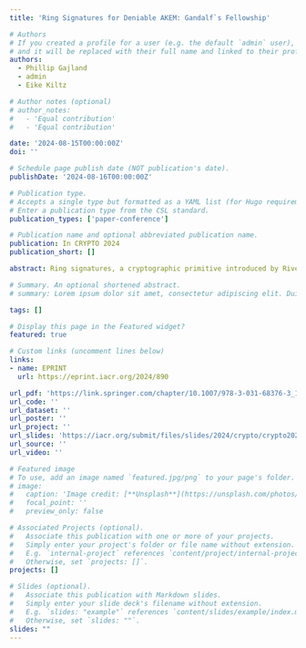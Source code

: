```yaml
---
title: 'Ring Signatures for Deniable AKEM: Gandalf`s Fellowship'

# Authors
# If you created a profile for a user (e.g. the default `admin` user), write the username (folder name) here
# and it will be replaced with their full name and linked to their profile.
authors:
  - Phillip Gajland
  - admin
  - Eike Kiltz

# Author notes (optional)
# author_notes:
#   - 'Equal contribution'
#   - 'Equal contribution'

date: '2024-08-15T00:00:00Z'
doi: ''

# Schedule page publish date (NOT publication's date).
publishDate: '2024-08-16T00:00:00Z'

# Publication type.
# Accepts a single type but formatted as a YAML list (for Hugo requirements).
# Enter a publication type from the CSL standard.
publication_types: ['paper-conference']

# Publication name and optional abbreviated publication name.
publication: In CRYPTO 2024
publication_short: []

abstract: Ring signatures, a cryptographic primitive introduced by Rivest, Shamir and Tauman (ASIACRYPT 2001), offer signer anonymity within dynamically formed user groups. Recent advancements have focused on lattice-based constructions to improve efficiency, particularly for large signing rings. However, current state-of-the-art solutions suffer from significant overhead, especially for smaller rings. In this work, we present a novel NTRU-based ring signature scheme, Gandalf, tailored towards small rings. Our post-quantum scheme achieves a 50% reduction in signature sizes compared to the linear ring signature scheme Raptor (ACNS 2019). For rings of size two, our signatures are approximately a quarter the size of DualRing (CRYPTO 2021), another linear scheme, and remain more compact for rings up to size seven. Compared to the sublinear scheme Smile (CRYPTO 2021), our signatures are more compact for rings of up to 26. In particular, for rings of size two, our ring signatures are only 1236 bytes. Additionally, we explore the use of ring signatures to obtain deniability in authenticated key exchange mechanisms (AKEMs), the primitive behind the recent HPKE standard used in MLS and TLS. We take a fine-grained approach at formalising sender deniability within AKEM and seek to define the strongest possible notions. Our contributions extend to a black-box construction of a deniable AKEM from a KEM and a ring signature scheme for rings of size two. Our approach attains the highest level of confidentiality and authenticity, while simultaneously preserving the strongest forms of deniability in two orthogonal settings. Finally, we present parameter sets for our schemes, and show that our deniable AKEM, when instantiated with our ring signature scheme, yields ciphertexts of 2004 bytes.

# Summary. An optional shortened abstract.
# summary: Lorem ipsum dolor sit amet, consectetur adipiscing elit. Duis posuere tellus ac convallis placerat. Proin tincidunt magna sed ex sollicitudin condimentum.

tags: []

# Display this page in the Featured widget?
featured: true

# Custom links (uncomment lines below)
links:
- name: EPRINT
  url: https://eprint.iacr.org/2024/890

url_pdf: 'https://link.springer.com/chapter/10.1007/978-3-031-68376-3_10'
url_code: ''
url_dataset: ''
url_poster: ''
url_project: ''
url_slides: 'https://iacr.org/submit/files/slides/2024/crypto/crypto2024/471/slides.pdf'
url_source: ''
url_video: ''

# Featured image
# To use, add an image named `featured.jpg/png` to your page's folder.
# image:
#   caption: 'Image credit: [**Unsplash**](https://unsplash.com/photos/pLCdAaMFLTE)'
#   focal_point: ''
#   preview_only: false

# Associated Projects (optional).
#   Associate this publication with one or more of your projects.
#   Simply enter your project's folder or file name without extension.
#   E.g. `internal-project` references `content/project/internal-project/index.md`.
#   Otherwise, set `projects: []`.
projects: []

# Slides (optional).
#   Associate this publication with Markdown slides.
#   Simply enter your slide deck's filename without extension.
#   E.g. `slides: "example"` references `content/slides/example/index.md`.
#   Otherwise, set `slides: ""`.
slides: ""
---
```

